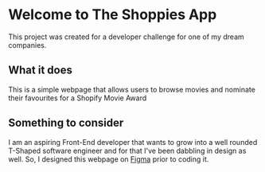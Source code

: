 # Welcome to The Shoppies App

This project was created for a developer challenge for one of my dream companies.

## What it does

This is a simple webpage that allows users to browse movies and nominate their favourites for a Shopify Movie Award

## Something to consider

I am an aspiring Front-End developer that wants to grow into a well rounded T-Shaped software engineer and for that I've been dabbling in design as well. So, I designed this webpage on [Figma](https://www.figma.com/file/L1Q8Q3hJRIDuQRJDZvPuvn/Shopify?node-id=0%3A1) prior to coding it.
